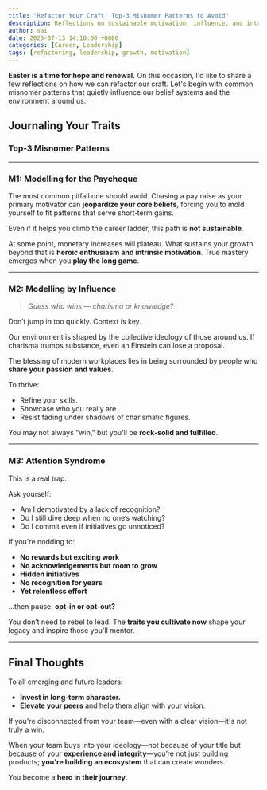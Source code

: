 ```yaml
---
title: "Refactor Your Craft: Top‑3 Misnomer Patterns to Avoid"
description: Reflections on sustainable motivation, influence, and intrinsic progress.
author: sai
date: 2025‑07‑13 14:10:00 +0800
categories: [Career, Leadership]
tags: [refactoring, leadership, growth, motivation]
---
```


**Easter is a time for hope and renewal.** On this occasion, I'd like to share a few reflections on how we can refactor our craft. Let's begin with common misnomer patterns that quietly influence our belief systems and the environment around us.

## Journaling Your Traits

### Top‑3 Misnomer Patterns

---

### **M1: Modelling for the Paycheque**

The most common pitfall one should avoid. Chasing a pay raise as your primary motivator can **jeopardize your core beliefs**, forcing you to mold yourself to fit patterns that serve short‑term gains.

Even if it helps you climb the career ladder, this path is **not sustainable**.

At some point, monetary increases will plateau. What sustains your growth beyond that is **heroic enthusiasm and intrinsic motivation**. True mastery emerges when you **play the long game**.

---

### **M2: Modelling by Influence**

> *Guess who wins — charisma or knowledge?*

Don’t jump in too quickly. Context is key.

Our environment is shaped by the collective ideology of those around us. If charisma trumps substance, even an Einstein can lose a proposal.

The blessing of modern workplaces lies in being surrounded by people who **share your passion and values**.

To thrive:
- Refine your skills.
- Showcase who you really are.
- Resist fading under shadows of charismatic figures.

You may not always "win," but you'll be **rock‑solid and fulfilled**.

---

### **M3: Attention Syndrome**

This is a real trap.

Ask yourself:
- Am I demotivated by a lack of recognition?
- Do I still dive deep when no one’s watching?
- Do I commit even if initiatives go unnoticed?

If you're nodding to:
- **No rewards but exciting work**
- **No acknowledgements but room to grow**
- **Hidden initiatives**
- **No recognition for years**
- **Yet relentless effort**

…then pause: **opt‑in or opt‑out?**

You don’t need to rebel to lead. The **traits you cultivate now** shape your legacy and inspire those you'll mentor.

---

## Final Thoughts

To all emerging and future leaders:

- **Invest in long‑term character.**
- **Elevate your peers** and help them align with your vision.

If you're disconnected from your team—even with a clear vision—it's not truly a win.

When your team buys into your ideology—not because of your title but because of your **experience and integrity**—you’re not just building products; **you're building an ecosystem** that can create wonders.

You become a **hero in their journey**.
